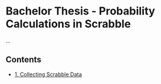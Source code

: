 # Bachelor Thesis - Probability Calculations in Scrabble

...

## Contents

* [1. Collecting Scrabble Data](1-collecting-scrabble-data)

